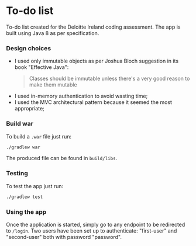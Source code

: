 # To-do list

To-do list created for the Deloitte Ireland coding assessment. The app is built using Java 8 as per specification.

### Design choices

* I used only immutable objects as per Joshua Bloch suggestion in its book "Effective Java":
  >Classes should be immutable unless there's a very good reason to make them mutable
* I used in-memory authentication to avoid wasting time;
* I used the MVC architectural pattern because it seemed the most appropriate;

### Build war

To build a `.war` file just run:

```bash
./gradlew war
```

The produced file can be found in `build/libs`.

### Testing

To test the app just run:

```bash
./gradlew test
```

### Using the app

Once the application is started, simply go to any endpoint to be redirected to `/login`. Two users have been set up to authenticate: "first-user" and "second-user" both with password "password".
